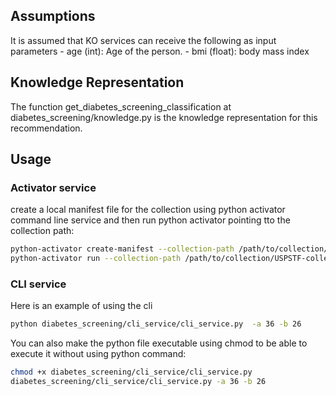 ## Assumptions
It is assumed that KO services can receive the following as input parameters
    - age (int): Age of the person.
    - bmi (float): body mass index

## Knowledge Representation
The function get_diabetes_screening_classification at diabetes_screening/knowledge.py is the knowledge representation for this recommendation.

## Usage
### Activator service
create a local manifest file for the collection using python activator command line service and then run python activator pointing tto the collection path:
```bash
python-activator create-manifest --collection-path /path/to/collection/USPSTF-collection
python-activator run --collection-path /path/to/collection/USPSTF-collection
```

### CLI service
Here is an example of using the cli
```bash
python diabetes_screening/cli_service/cli_service.py  -a 36 -b 26  
```

You can also make the python file executable using chmod to be able to execute it without using python command:
```bash
chmod +x diabetes_screening/cli_service/cli_service.py
diabetes_screening/cli_service/cli_service.py -a 36 -b 26
```